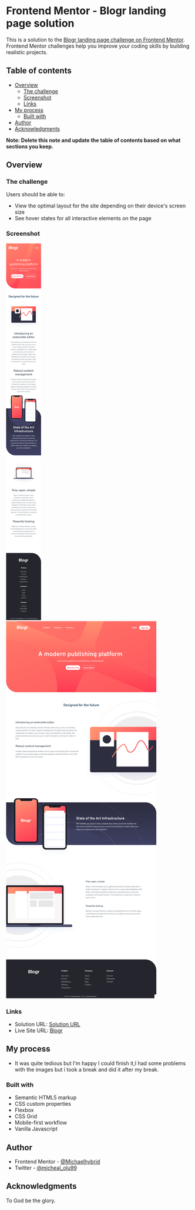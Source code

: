 # Frontend Mentor - Blogr landing page solution

This is a solution to the [Blogr landing page challenge on Frontend Mentor](https://www.frontendmentor.io/challenges/blogr-landing-page-EX2RLAApP). Frontend Mentor challenges help you improve your coding skills by building realistic projects. 

## Table of contents

- [Overview](#overview)
  - [The challenge](#the-challenge)
  - [Screenshot](#screenshot)
  - [Links](#links)
- [My process](#my-process)
  - [Built with](#built-with)
- [Author](#author)
- [Acknowledgments](#acknowledgments)

**Note: Delete this note and update the table of contents based on what sections you keep.**

## Overview

### The challenge

Users should be able to:

- View the optimal layout for the site depending on their device's screen size
- See hover states for all interactive elements on the page

### Screenshot

![](./Phone.png)
![](./Desktop.png)

### Links

- Solution URL: [Solution URL](https://www.frontendmentor.io/challenges/blogr-landing-page-EX2RLAApP/hub/blogrlandingpagemain-SyZNsF4Lq)
- Live Site URL: [Blogr](https://jazzy-cassata-349b66.netlify.app/)

## My process
- It was quite tedious but I'm happy I could finish it,I had some problems with the images but i took a break and did it after my break. 
### Built with

- Semantic HTML5 markup
- CSS custom properties
- Flexbox
- CSS Grid
- Mobile-first workflow
- Vanilla Javascript

## Author
- Frontend Mentor - [@Michaelhybrid](https://www.frontendmentor.io/profile/Michaelhybrid)
- Twitter - [@micheal_olu99](https://twitter.com/micheal_olu99)

## Acknowledgments
To God be the glory.
